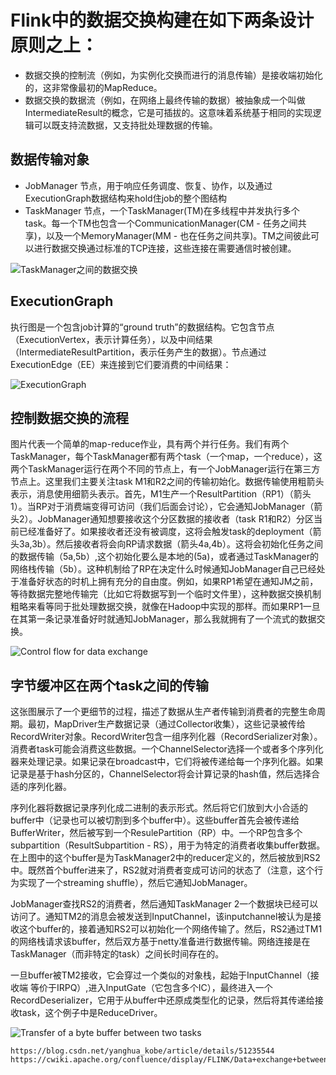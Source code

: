 #   Flink中的数据交换构建在如下两条设计原则之上：

* 数据交换的控制流（例如，为实例化交换而进行的消息传输）是接收端初始化的，这非常像最初的MapReduce。
* 数据交换的数据流（例如，在网络上最终传输的数据）被抽象成一个叫做IntermediateResult的概念，它是可插拔的。这意味着系统基于相同的实现逻辑可以既支持流数据，又支持批处理数据的传输。

## 数据传输对象
* JobManager 节点，用于响应任务调度、恢复、协作，以及通过ExecutionGraph数据结构来hold住job的整个图结构
* TaskManager 节点，一个TaskManager(TM)在多线程中并发执行多个task。每一个TM也包含一个CommunicationManager(CM - 任务之间共享)，以及一个MemoryManager(MM - 也在任务之间共享)。TM之间彼此可以进行数据交换通过标准的TCP连接，这些连接在需要通信时被创建。

![TaskManager之间的数据交换](https://cwiki.apache.org/confluence/download/attachments/53741520/jobmanager-taskmanagers.png?version=1&modificationDate=1426848220000&api=v2)

## ExecutionGraph
执行图是一个包含job计算的“ground truth”的数据结构。它包含节点（ExecutionVertex，表示计算任务），以及中间结果（IntermediateResultPartition，表示任务产生的数据）。节点通过ExecutionEdge（EE）来连接到它们要消费的中间结果：

![ExecutionGraph](https://cwiki.apache.org/confluence/download/attachments/53741520/executiongraph.png?version=2&modificationDate=1426849190000&api=v2)

## 控制数据交换的流程
图片代表一个简单的map-reduce作业，具有两个并行任务。我们有两个TaskManager，每个TaskManager都有两个task（一个map，一个reduce），这两个TaskManager运行在两个不同的节点上，有一个JobManager运行在第三方节点上。这里我们主要关注task M1和R2之间的传输初始化。数据传输使用粗箭头表示，消息使用细箭头表示。首先，M1生产一个ResultPartition（RP1）（箭头1）。当RP对于消费端变得可访问（我们后面会讨论），它会通知JobManager（箭头2）。JobManager通知想要接收这个分区数据的接收者（task R1和R2）分区当前已经准备好了。如果接收者还没有被调度，这将会触发task的deployment（箭头3a,3b）。然后接收者将会向RP请求数据（箭头4a,4b）。这将会初始化任务之间的数据传输（5a,5b）,这个初始化要么是本地的(5a)，或者通过TaskManager的网络栈传输（5b）。这种机制给了RP在决定什么时候通知JobManager自己已经处于准备好状态的时机上拥有充分的自由度。例如，如果RP1希望在通知JM之前，等待数据完整地传输完（比如它将数据写到一个临时文件里），这种数据交换机制粗略来看等同于批处理数据交换，就像在Hadoop中实现的那样。而如果RP1一旦在其第一条记录准备好时就通知JobManager，那么我就拥有了一个流式的数据交换。

![Control flow for data exchange](https://cwiki.apache.org/confluence/download/attachments/53741520/controlflow.png?version=1&modificationDate=1426849323000&api=v2)

## 字节缓冲区在两个task之间的传输

这张图展示了一个更细节的过程，描述了数据从生产者传输到消费者的完整生命周期。最初，MapDriver生产数据记录（通过Collector收集），这些记录被传给RecordWriter对象。RecordWriter包含一组序列化器（RecordSerializer对象）。消费者task可能会消费这些数据。一个ChannelSelector选择一个或者多个序列化器来处理记录。如果记录在broadcast中，它们将被传递给每一个序列化器。如果记录是基于hash分区的，ChannelSelector将会计算记录的hash值，然后选择合适的序列化器。

序列化器将数据记录序列化成二进制的表示形式。然后将它们放到大小合适的buffer中（记录也可以被切割到多个buffer中）。这些buffer首先会被传递给BufferWriter，然后被写到一个ResulePartition（RP）中。一个RP包含多个subpartition（ResultSubpartition - RS），用于为特定的消费者收集buffer数据。在上图中的这个buffer是为TaskManager2中的reducer定义的，然后被放到RS2中。既然首个buffer进来了，RS2就对消费者变成可访问的状态了（注意，这个行为实现了一个streaming shuffle），然后它通知JobManager。

JobManager查找RS2的消费者，然后通知TaskManager 2一个数据块已经可以访问了。通知TM2的消息会被发送到InputChannel，该inputchannel被认为是接收这个buffer的，接着通知RS2可以初始化一个网络传输了。然后，RS2通过TM1的网络栈请求该buffer，然后双方基于netty准备进行数据传输。网络连接是在TaskManager（而非特定的task）之间长时间存在的。

一旦buffer被TM2接收，它会穿过一个类似的对象栈，起始于InputChannel（接收端 等价于IRPQ）,进入InputGate（它包含多个IC），最终进入一个RecordDeserializer，它用于从buffer中还原成类型化的记录，然后将其传递给接收task，这个例子中是ReduceDriver。

![Transfer of a byte buffer between two tasks](https://cwiki.apache.org/confluence/download/attachments/53741520/transfer.png?version=1&modificationDate=1426849435000&api=v2)


    https://blog.csdn.net/yanghua_kobe/article/details/51235544
    https://cwiki.apache.org/confluence/display/FLINK/Data+exchange+between+tasks
